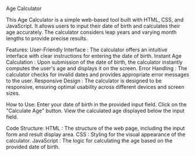 Age Calculator

This Age Calculator is a simple web-based tool built with HTML, CSS, and JavaScript. It allows users to input their date of birth and calculates their age accurately. The calculator considers leap years and varying month lengths to provide precise results.

Features:
User-Friendly Interface : The calculator offers an intuitive interface with clear instructions for entering the date of birth.
Instant Age Calculation : Upon submission of the date of birth, the calculator instantly computes the user's age and displays it on the screen.
Error Handling : The calculator checks for invalid dates and provides appropriate error messages to the user.
Responsive Design : The calculator is designed to be responsive, ensuring optimal usability across different devices and screen sizes.

How to Use:
Enter your date of birth in the provided input field.
Click on the "Calculate Age" button.
View the calculated age displayed below the input field.

Code Structure:
HTML : The structure of the web page, including the input form and result display area.
CSS : Styling for the visual appearance of the calculator.
JavaScript : The logic for calculating the age based on the provided date of birth.

